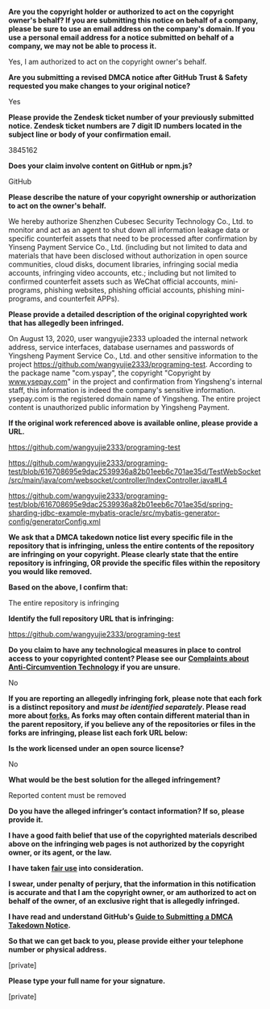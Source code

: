 **Are you the copyright holder or authorized to act on the copyright owner's behalf? If you are submitting this notice on behalf of a company, please be sure to use an email address on the company's domain. If you use a personal email address for a notice submitted on behalf of a company, we may not be able to process it.**

Yes, I am authorized to act on the copyright owner's behalf.

**Are you submitting a revised DMCA notice after GitHub Trust & Safety requested you make changes to your original notice?**

Yes

**Please provide the Zendesk ticket number of your previously submitted notice. Zendesk ticket numbers are 7 digit ID numbers located in the subject line or body of your confirmation email.**

3845162

**Does your claim involve content on GitHub or npm.js?**

GitHub

**Please describe the nature of your copyright ownership or authorization to act on the owner's behalf.**

We hereby authorize Shenzhen Cubesec Security Technology Co., Ltd. to monitor and act as an agent to shut down all information leakage data or specific counterfeit assets that need to be processed after confirmation by Yinseng Payment Service Co., Ltd. (including but not limited to data and materials that have been disclosed without authorization in open source communities, cloud disks, document libraries, infringing social media accounts, infringing video accounts, etc.; including but not limited to confirmed counterfeit assets such as WeChat official accounts, mini-programs, phishing websites, phishing official accounts, phishing mini-programs, and counterfeit APPs).

**Please provide a detailed description of the original copyrighted work that has allegedly been infringed.**

On August 13, 2020, user wangyujie2333 uploaded the internal network address, service interfaces, database usernames and passwords of Yingsheng Payment Service Co., Ltd. and other sensitive information to the project https://github.com/wangyujie2333/programing-test. According to the package name "com.yspay", the copyright "Copyright by www.ysepay.com" in the project and confirmation from Yingsheng's internal staff, this information is indeed the company's sensitive information. ysepay.com is the registered domain name of Yingsheng. The entire project content is unauthorized public information by Yingsheng Payment.

**If the original work referenced above is available online, please provide a URL.**

https://github.com/wangyujie2333/programing-test

https://github.com/wangyujie2333/programing-test/blob/616708695e9dac2539936a82b01eeb6c701ae35d/TestWebSocket/src/main/java/com/websocket/controller/IndexController.java#L4

https://github.com/wangyujie2333/programing-test/blob/616708695e9dac2539936a82b01eeb6c701ae35d/spring-sharding-jdbc-example-mybatis-oracle/src/mybatis-generator-config/generatorConfig.xml

**We ask that a DMCA takedown notice list every specific file in the repository that is infringing, unless the entire contents of the repository are infringing on your copyright. Please clearly state that the entire repository is infringing, OR provide the specific files within the repository you would like removed.**

**Based on the above, I confirm that:**

The entire repository is infringing

**Identify the full repository URL that is infringing:**

https://github.com/wangyujie2333/programing-test

**Do you claim to have any technological measures in place to control access to your copyrighted content? Please see our <a href="https://docs.github.com/articles/guide-to-submitting-a-dmca-takedown-notice#complaints-about-anti-circumvention-technology">Complaints about Anti-Circumvention Technology</a> if you are unsure.**

No

**If you are reporting an allegedly infringing fork, please note that each fork is a distinct repository and <i>must be identified separately</i>. Please read more about <a href="https://docs.github.com/articles/dmca-takedown-policy#b-what-about-forks-or-whats-a-fork">forks.</a> As forks may often contain different material than in the parent repository, if you believe any of the repositories or files in the forks are infringing, please list each fork URL below:**

**Is the work licensed under an open source license?**

No

**What would be the best solution for the alleged infringement?**

Reported content must be removed

**Do you have the alleged infringer’s contact information? If so, please provide it.**

**I have a good faith belief that use of the copyrighted materials described above on the infringing web pages is not authorized by the copyright owner, or its agent, or the law.**

**I have taken <a href="https://www.lumendatabase.org/topics/22">fair use</a> into consideration.**

**I swear, under penalty of perjury, that the information in this notification is accurate and that I am the copyright owner, or am authorized to act on behalf of the owner, of an exclusive right that is allegedly infringed.**

**I have read and understand GitHub's <a href="https://docs.github.com/articles/guide-to-submitting-a-dmca-takedown-notice/">Guide to Submitting a DMCA Takedown Notice</a>.**

**So that we can get back to you, please provide either your telephone number or physical address.**

[private]

**Please type your full name for your signature.**

[private]
